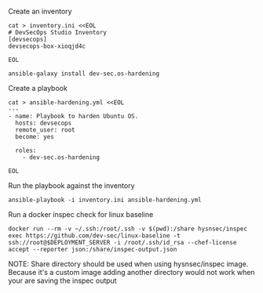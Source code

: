 Create an inventory
```
cat > inventory.ini <<EOL
# DevSecOps Studio Inventory
[devsecops]
devsecops-box-xioqjd4c

EOL
```

`ansible-galaxy install dev-sec.os-hardening`

Create a playbook
```
cat > ansible-hardening.yml <<EOL
---
- name: Playbook to harden Ubuntu OS.
  hosts: devsecops
  remote_user: root
  become: yes

  roles:
    - dev-sec.os-hardening

EOL
```

Run the playbook against the inventory
```
ansible-playbook -i inventory.ini ansible-hardening.yml
```

Run a docker inspec check for linux baseline 
```
docker run --rm -v ~/.ssh:/root/.ssh -v $(pwd):/share hysnsec/inspec exec https://github.com/dev-sec/linux-baseline -t ssh://root@$DEPLOYMENT_SERVER -i /root/.ssh/id_rsa --chef-license accept --reporter json:/share/inspec-output.json
```
NOTE: Share directory should be used when using hysnsec/inspec image. Because it's a custom image adding another directory would not work when your are saving the inspec output


